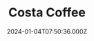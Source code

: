 ---
date: 2024-01-04T07:50:36.000Z
title: Costa Coffee
latitude: 52.03857870104306
longitude: 0.730118486106803
category: checkin
---